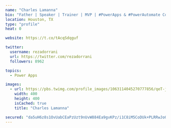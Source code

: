 ```yaml
---
name: "Charles Lamanna"
bio: "Father | Speaker | Trainer | MVP | #PowerApps & #PowerAutomate Community Super User | YouTuber Right-pointing triangle http://youtube.com/c/rezadorrani | Learn - Share - Clockwise rightwards and leftwards open circle arrows"
location: Houston, TX
type: "profile"
heat: 0

website: https://t.co/tAcqSdqguf

twitter:
  username: rezadorrani
  url: https://twitter.com/rezadorrani
  followers: 8962

topics:
  - Power Apps

images:
  - url: https://pbs.twimg.com/profile_images/1063114045270777856/qeT-jpWr_400x400.jpg
    width: 400
    height: 400
    isCached: true
    title: "Charles Lamanna"

secured: "da5uH6z8s1OvUabCEaPzUzt9nUvW884Ea9gvKPz/i1C8iM5CoDUk+PLRRwJoQFXxbjK3hzfncv1XnfeLOmgufblW76GaVmnS8pw+EV8b31nb2y6DdfP/NK1URNKeO5njGWJfILANUPwHcnyvLjqcZUwlqp/BZEUvLQjxEHeD/SD5db7BeFURKnVGH2IrNbWMjjwTgQms5PGy2Qmc80tiJUAusWDQ0P0X0D0+WioNlIFXAwGSOPPGxiboDxoM2k9Tj/HQkG2C/nA6l76dEJVrNluLcu2aTaS7XPMVDyH3VdUrxeYRbuu1wiC1a6Ogy0Kk3Fcf5LISsbIdyX6wUd2UcXBSpFzRz8/OtwOaPCjXaN4qAwy8DcHHfcGK4q6m00fGGcvmkt5zmCrwzfIF8A1suZ88iGWkpmwPXryslofNq3E=;jBYm/Kk+G2qUUb4aos3q1w=="
---
```


